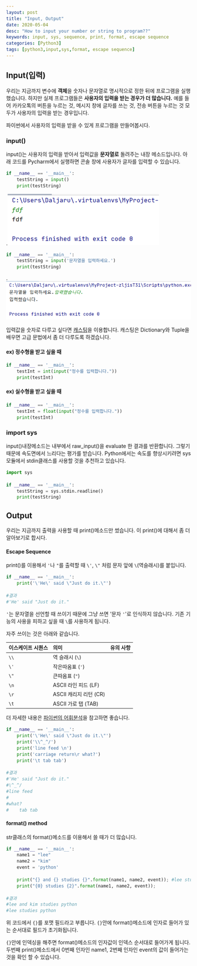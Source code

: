 ```yaml
---
layout: post
title: "Input, Output"
date: 2020-05-04
desc: "How to input your number or string to program??"
keywords: input, sys, sequence, print, format, escape sequence
categories: [Python3]
tags: [python3,input,sys,format, escape sequence]
---
```


## Input(입력)

 우리는 지금까지 변수에 **객체**을 숫자나 문자열로 명시적으로 정한 뒤에 프로그램을 실행했습니다. 하지만 실제 프로그램들은 **사용자의 입력을 받는 경우가 더 많습니다.** 예를 들어 카카오톡의 버튼을 누르는 것, 메시지 창에 글자를 쓰는 것, 전송 버튼을 누르는 것 모두가  사용자의 입력을 받는 경우입니다. 

파이썬에서 사용자의 입력을 받을 수 있게 프로그램을 만들어봅시다. 

### input()

 input()는 사용자의 입력을 받아서 입력값을 **문자열로** 돌려주는 내장 메소드입니다. 아래 코드를 Pycharm에서 실행하면 콘솔 창에 사용자가 글자를 입력할 수 있습니다. 

```python
if __name__ == '__main__':
    testString = input()
    print(testString)
```

.![input](/static/assets/img/blog/python3/03BasicGrammer/input.png)



```python
if __name__ == '__main__':
    testString = input('문자열을 입력하세요.')
    print(testString)
```

.![stringInput](/static/assets/img/blog/python3/03BasicGrammer/stringInput.png)



입력값을 숫자로 다루고 싶다면 [캐스팅](./15Casting.md)을 이용합니다. 캐스팅은 Dictionary와 Tuple을 배우면 고급 문법에서 좀 더 다루도록 하겠습니다. 

#### ex) 정수형을 받고 싶을 때

~~~python
if __name__ == '__main__':
    testInt = int(input("정수를 입력합니다."))
    print(testInt)
~~~



#### ex) 실수형을 받고 싶을 때 

~~~python
if __name__ == '__main__':
    testInt = float(input("정수를 입력합니다."))
    print(testInt)
~~~



### import sys

input()내장메소드는 내부에서 raw_input()을 evaluate 한 결과를 반환합니다. 그렇기 때문에 속도면에서 느리다는 평가를 받습니다. Python에서는 속도를 향상시키려면 sys모듈에서 stdin클래스를 사용할 것을 추천하고 있습니다. 

~~~ python
import sys

if __name__ == '__main__':
    testString = sys.stdin.readline()
    print(testString)
~~~



## Output

우리는 지금까지 출력을 사용할 때 print()메소드만 썼습니다. 이 print()에 대해서 좀 더 알아보기로 합시다.

#### Escape Sequence

print()를 이용해서 `'`나 `"`를 출력할 때 `\'`, `\"` 처럼 문자 앞에 `\`(역슬래시)를 붙입니다. 

~~~python
if __name__ == '__main__':
    print('\'He\' said \"Just do it.\"')

#결과
#'He' said "Just do it."
~~~

`'`는 문자열을 선언할 때 쓰이기 때문에 그냥 쓰면 '문자 `'`'로 인식하지 않습니다. 기존 기능의 사용을 피하고 싶을 때  `\`를 사용하게 됩니다. 

자주 쓰이는 것은 아래와 같습니다. 

| 이스케이프 시퀀스 | 의미                   | 유의 사항 |
| :---------------- | :--------------------- | :-------- |
| `\\`              | 역 슬래시 (`\`)        |           |
| `\'`              | 작은따옴표 (`'`)       |           |
| `\"`              | 큰따옴표 (`"`)         |           |
| `\n`              | ASCII 라인 피드 (LF)   |           |
| `\r`              | ASCII 캐리지 리턴 (CR) |           |
| `\t`              | ASCII 가로 탭 (TAB)    |           |

 더 자세한 내용은 [파이썬의 어휘분석](https://docs.python.org/ko/3/reference/lexical_analysis.html#literals)을 참고하면 좋습니다. 

~~~python
if __name__ == '__main__':
    print('\'He\' said \"Just do it.\"')
    print('\\^_^/')
    print('line feed \n')
    print('carriage return\r what?')
    print('\t tab tab')

#결과
#'He' said "Just do it."
#\^_^/
#line feed 
#
#what?
#	 tab tab
~~~



#### format() method

str클래스의 format()메소드를 이용해서 쓸 때가 더 많습니다. 

~~~python
if __name__ == '__main__':
    name1 = "lee"
    name2 = "kim"
    event = 'python'

    print("{} and {} studies {}".format(name1, name2, event)); #lee studies python
    print("{0} studies {2}".format(name1, name2, event));
   
#결과
#lee and kim studies python
#lee studies python
~~~

위 코드에서 `{}`를 포맷 필드라고 부릅니다. `{}`안에 format()메소드에 인자로 들어가 있는 순서대로 필드가 초기화됩니다.  

`{}`안에 인덱싱을 해주면 format()메소드의 인자값이 인덱스 순서대로 들어가게 됩니다. 두번째 print()메소드에서 0번째 인자인 name1, 2번째 인자인 event의 값이 들어가는 것을 확인 할 수 있습니다. 







